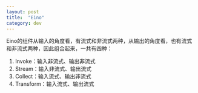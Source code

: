```yaml
---
layout: post
title:  "Eino"
category: dev
---
```


Eino的组件从输入的角度看，有流式和非流式两种，从输出的角度看，也有流式和非流式两种，因此组合起来，一共有四种：
1. Invoke：输入非流式、输出非流式
2. Stream：输入非流式、输出流式
3. Collect：输入流式、输出非流式
4. Transform：输入流式、输出流式